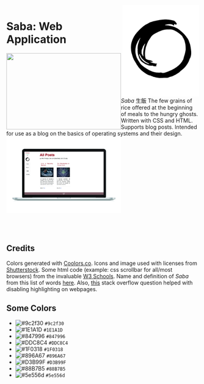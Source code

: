 <img src="resources/saba_logo_transparent.png" height="240" width="200" align="right"> 
<h1>Saba: Web Application</h1>
<img src="resources/coffee_work.jpg" width="300" height="200" align="left"> <i>Saba</i> 生飯 The few grains of rice offered at the beginning of meals to the hungry ghosts. Written with CSS and HTML.
Supports blog posts. Intended for use as a blog on the basics of operating systems and their design. 
<img src="resources/saba_laptop.png" width="300" height="200" text-align="right">

<br><br>
<h2>Credits</h2> 
 
Colors generated with <a href="https://coolors.co/1f0318-9c2f30-e5f2c9-8c705f-1e1a1d">Coolors.co</a>. Icons and image used with licenses from <a href="https://www.shutterstock.com/">Shutterstock</a>. Some html code (example: css scrollbar for all/most browsers) from the invaluable <a href="https://www.w3schools.com/"> W3 Schools</a>. 
Name and definition of <i>Saba</i> from this list of words <a href="https://terebess.hu/zen/szoto/szotar/szotar.html">here</a>.
Also, <a href="https://stackoverflow.com/questions/826782/how-to-disable-text-selection-highlighting">this</a> stack overflow question helped with disabling highlighting on webpages.

<h2>Some Colors</h2>

- ![#9c2f30](https://placehold.it/15/9c2f30/000000?text=+) `#9c2f30`
- ![#1E1A1D](https://placehold.it/15/1E1A1D/000000?text=+) `#1E1A1D`
- ![#847996](https://placehold.it/15/847996/000000?text=+) `#847996`
- ![#DDC8C4](https://placehold.it/15/DDC8C4/000000?text=+) `#DDC8C4`
- ![#1F0318](https://placehold.it/15/1F0318/000000?text=+) `#1F0318`
- ![#896A67](https://placehold.it/15/896A67/000000?text=+) `#896A67`
- ![#D3B99F](https://placehold.it/15/D3B99F/000000?text=+) `#D3B99F`
- ![#88B7B5](https://placehold.it/15/88B7B5/000000?text=+) `#88B7B5`
- ![#5e556d](https://placehold.it/15/5e556d/000000?text=+) `#5e556d`

